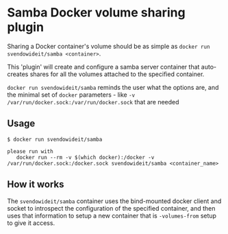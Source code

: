 

# Samba Docker volume sharing plugin

Sharing a Docker container's volume should be as simple as `docker run svendowideit/samba <container>`.

This 'plugin' will create and configure a samba server container that auto-creates shares for all
the volumes attached to the specified container.

`docker run svendowideit/samba` reminds the user what the options are, and the minimal set of 
`docker` parameters - like `-v /var/run/docker.sock:/var/run/docker.sock` that are needed

## Usage

```
$ docker run svendowideit/samba

please run with
   docker run --rm -v $(which docker):/docker -v /var/run/docker.sock:/docker.sock svendowideit/samba <container_name>
```

## How it works

The `svendowideit/samba` container uses the bind-mounted docker client and socket to introspect
the configuration of the specified container, and then uses that information to setup a new container
that is ``-volumes-from`` setup to give it access.
